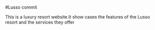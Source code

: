 #Lusso commit

This is a luxury resort website.It show cases the features of the Lusso resort and the services they offer